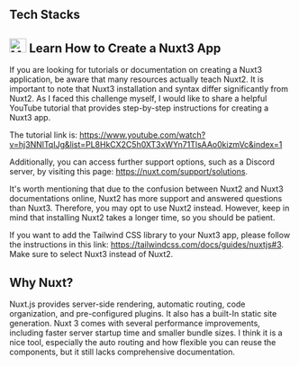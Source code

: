 ## Tech Stacks


## <img src="https://nuxt.com/assets/design-kit/logo/icon-green.svg" alt="My Icon" width="30" height="25"> Learn How to Create a Nuxt3 App
If you are looking for tutorials or documentation on creating a Nuxt3 application, be aware that many resources actually teach Nuxt2. It is important to note that Nuxt3 installation and syntax differ significantly from Nuxt2. As I faced this challenge myself, I would like to share a helpful YouTube tutorial that provides step-by-step instructions for creating a Nuxt3 app.

The tutorial link is: https://www.youtube.com/watch?v=hj3NNlTqIJg&list=PL8HkCX2C5h0XT3xWYn71TlsAAo0kizmVc&index=1

Additionally, you can access further support options, such as a Discord server, by visiting this page: https://nuxt.com/support/solutions.

It's worth mentioning that due to the confusion between Nuxt2 and Nuxt3 documentations online, Nuxt2 has more support and answered questions than Nuxt3. Therefore, you may opt to use Nuxt2 instead. However, keep in mind that installing Nuxt2 takes a longer time, so you should be patient.

If you want to add the Tailwind CSS library to your Nuxt3 app, please follow the instructions in this link: https://tailwindcss.com/docs/guides/nuxtjs#3. 
Make sure to select Nuxt3 instead of Nuxt2.

## Why Nuxt?

Nuxt.js  provides server-side rendering, automatic routing, code organization, and pre-configured plugins. It also has a built-In static site generation.
Nuxt 3 comes with several performance improvements, including faster server startup time and smaller bundle sizes.
I think it is a nice tool, especially the auto routing and how flexible you can reuse the components, but it still lacks comprehensive documentation.

